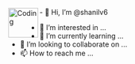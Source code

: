 <img  align="left"  alt="Coding" width="60" src="https://media.tenor.com/Wx9IEmZZXSoAAAAj/hi.gif">- 👋 Hi, I’m @shanilv6
- 👀 I’m interested in ...
- 🌱 I’m currently learning ...
- 💞️ I’m looking to collaborate on ...
- 📫 How to reach me ...

<!---
shanilv6/shanilv6 is a ✨ special ✨ repository because its `README.md` (this file) appears on your GitHub profile.
You can click the Preview link to take a look at your changes.
--->
